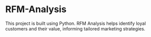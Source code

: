 # RFM-Analysis
This project is built using Python. RFM Analysis helps identify loyal customers and their value, informing tailored marketing strategies.
